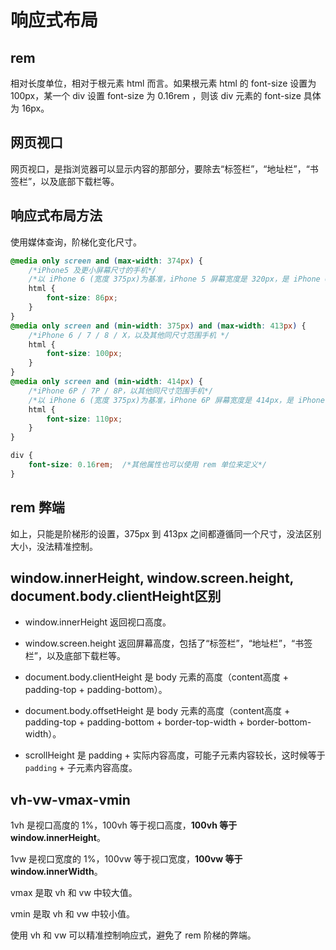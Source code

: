 # 响应式布局

## rem

相对长度单位，相对于根元素 html 而言。如果根元素 html 的 font-size 设置为 100px，某一个 div 设置 font-size 为 0.16rem ，则该 div 元素的 font-size 具体为 16px。

## 网页视口

网页视口，是指浏览器可以显示内容的那部分，要除去“标签栏”，“地址栏”，“书签栏”，以及底部下载栏等。

## 响应式布局方法

使用媒体查询，阶梯化变化尺寸。

```css
@media only screen and (max-width: 374px) {
    /*iPhone5 及更小屏幕尺寸的手机*/
    /*以 iPhone 6 (宽度 375px)为基准，iPhone 5 屏幕宽度是 320px，是 iPhone 6 的 86% */
    html {
        font-size: 86px;
    }
}
@media only screen and (min-width: 375px) and (max-width: 413px) {
    /*iPhone 6 / 7 / 8 / X，以及其他同尺寸范围手机 */
    html {
        font-size: 100px;
    }
}
@media only screen and (min-width: 414px) {
    /*iPhone 6P / 7P / 8P，以其他同尺寸范围手机*/
    /*以 iPhone 6 (宽度 375px)为基准，iPhone 6P 屏幕宽度是 414px，是 iPhone 6 的 110% */
    html {
        font-size: 110px;
    }
}

div {
    font-size: 0.16rem;  /*其他属性也可以使用 rem 单位来定义*/
}

```

## rem 弊端

如上，只能是阶梯形的设置，375px 到 413px 之间都遵循同一个尺寸，没法区别大小，没法精准控制。

## window.innerHeight, window.screen.height, document.body.clientHeight区别

- window.innerHeight 返回视口高度。

- window.screen.height 返回屏幕高度，包括了“标签栏”，“地址栏”，“书签栏”，以及底部下载栏等。

- document.body.clientHeight 是 body 元素的高度（content高度 + padding-top + padding-bottom）。

- document.body.offsetHeight 是 body 元素的高度（content高度 + padding-top + padding-bottom + border-top-width + border-bottom-width）。

- scrollHeight 是 padding + 实际内容高度，可能子元素内容较长，这时候等于 `padding` + 子元素内容高度。

## vh-vw-vmax-vmin

1vh 是视口高度的 1%，100vh 等于视口高度，**100vh 等于 window.innerHeight**。

1vw 是视口宽度的 1%，100vw 等于视口宽度，**100vw 等于 window.innerWidth**。

vmax 是取 vh 和 vw 中较大值。

vmin 是取 vh 和 vw 中较小值。

使用 vh 和 vw 可以精准控制响应式，避免了 rem 阶梯的弊端。
